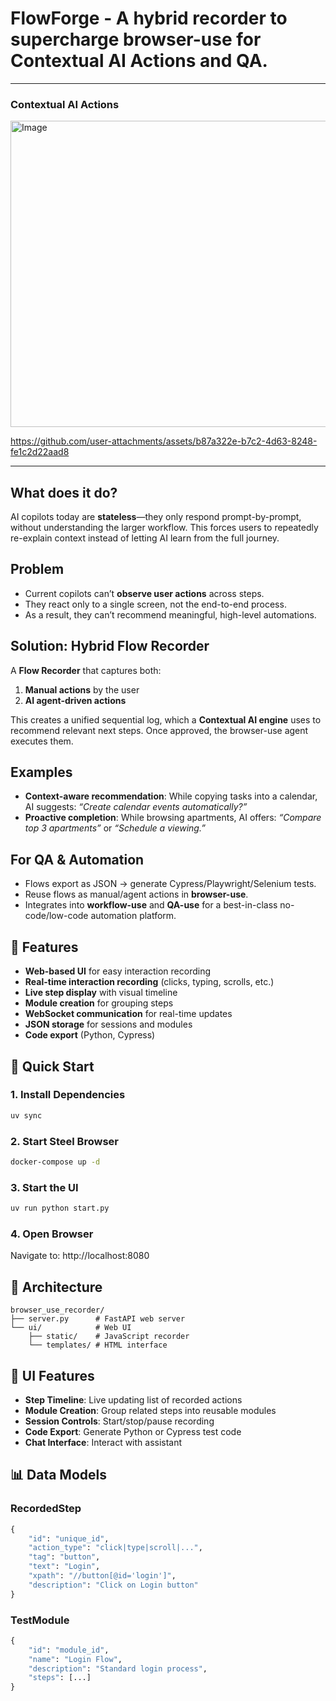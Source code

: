 # FlowForge - A hybrid recorder to supercharge browser-use for Contextual AI Actions and QA.
---

### Contextual AI Actions

<img width="1024" height="490" alt="Image" src="https://github.com/user-attachments/assets/65ba44fd-0e0c-44fb-a109-1152643b7d6b" />

https://github.com/user-attachments/assets/b87a322e-b7c2-4d63-8248-fe1c2d22aad8

---

## What does it do?

AI copilots today are **stateless**—they only respond prompt-by-prompt, without understanding the larger workflow. This forces users to repeatedly re-explain context instead of letting AI learn from the full journey.

## Problem

* Current copilots can’t **observe user actions** across steps.
* They react only to a single screen, not the end-to-end process.
* As a result, they can’t recommend meaningful, high-level automations.

## Solution: Hybrid Flow Recorder

A **Flow Recorder** that captures both:

1. **Manual actions** by the user
2. **AI agent-driven actions**

This creates a unified sequential log, which a **Contextual AI engine** uses to recommend relevant next steps. Once approved, the browser-use agent executes them.

## Examples

* **Context-aware recommendation**: While copying tasks into a calendar, AI suggests: *“Create calendar events automatically?”*
* **Proactive completion**: While browsing apartments, AI offers: *“Compare top 3 apartments”* or *“Schedule a viewing.”*

## For QA & Automation

* Flows export as JSON → generate Cypress/Playwright/Selenium tests.
* Reuse flows as manual/agent actions in **browser-use**.
* Integrates into **workflow-use** and **QA-use** for a best-in-class no-code/low-code automation platform.


## 🎯 Features

- **Web-based UI** for easy interaction recording
- **Real-time interaction recording** (clicks, typing, scrolls, etc.)
- **Live step display** with visual timeline
- **Module creation** for grouping steps
- **WebSocket communication** for real-time updates
- **JSON storage** for sessions and modules
- **Code export** (Python, Cypress)

## 🚀 Quick Start

### 1. Install Dependencies
```bash
uv sync
```

### 2. Start Steel Browser
```bash
docker-compose up -d
```

### 3. Start the UI
```bash
uv run python start.py
```

### 4. Open Browser
Navigate to: http://localhost:8080

## 📁 Architecture

```
browser_use_recorder/
├── server.py      # FastAPI web server
└── ui/            # Web UI
    ├── static/    # JavaScript recorder
    └── templates/ # HTML interface
```

## 🎨 UI Features

- **Step Timeline**: Live updating list of recorded actions
- **Module Creation**: Group related steps into reusable modules  
- **Session Controls**: Start/stop/pause recording
- **Code Export**: Generate Python or Cypress test code
- **Chat Interface**: Interact with assistant

## 📊 Data Models

### RecordedStep
```python
{
    "id": "unique_id",
    "action_type": "click|type|scroll|...",
    "tag": "button", 
    "text": "Login",
    "xpath": "//button[@id='login']",
    "description": "Click on Login button"
}
```

### TestModule
```python
{
    "id": "module_id",
    "name": "Login Flow", 
    "description": "Standard login process",
    "steps": [...]
}
```
